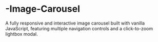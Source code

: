 # -Image-Carousel
A fully responsive and interactive image carousel built with vanilla JavaScript, featuring multiple navigation controls and a click-to-zoom lightbox modal.
